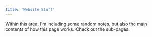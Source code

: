 ```yaml
---
title: 'Website Stuff'
---
```


Within this area, I'm including some random notes, but also the main contents of how this page works. Check out the sub-pages.